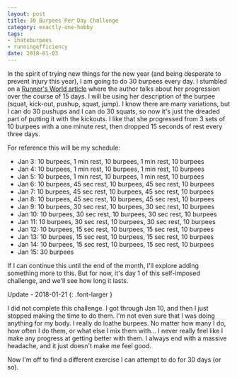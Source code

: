 ```yaml
---
layout: post
title: 30 Burpees Per Day Challenge
category: exactly-one-hobby
tags:
- ihateburpees
- runningefficiency
date: 2018-01-03
---
```


In the spirit of trying new things for the new year (and being desperate to prevent injury this year), I am going to do 30 burpees every day. I stumbled on a [Runner's World article][1] where the author talks about her progression over the course of 15 days. I will be using her description of the burpee (squat, kick-out, pushup, squat, jump). I know there are many variations, but I can do 30 pushups and I can do 30 squats, so now it's just the dreaded part of putting it with the kickouts. I like that she progressed from 3 sets of 10 burpees with a one minute rest, then dropped 15 seconds of rest every three days.

For reference this will be my schedule:

- Jan 3: 10 burpees, 1 min rest, 10 burpees, 1 min rest, 10 burpees
- Jan 4: 10 burpees, 1 min rest, 10 burpees, 1 min rest, 10 burpees
- Jan 5: 10 burpees, 1 min rest, 10 burpees, 1 min rest, 10 burpees
- Jan 6: 10 burpees, 45 sec rest, 10 burpees, 45 sec rest, 10 burpees
- Jan 7: 10 burpees, 45 sec rest, 10 burpees, 45 sec rest, 10 burpees
- Jan 8: 10 burpees, 45 sec rest, 10 burpees, 45 sec rest, 10 burpees
- Jan 9: 10 burpees, 30 sec rest, 10 burpees, 30 sec rest, 10 burpees
- Jan 10: 10 burpees, 30 sec rest, 10 burpees, 30 sec rest, 10 burpees
- Jan 11: 10 burpees, 30 sec rest, 10 burpees, 30 sec rest, 10 burpees
- Jan 12: 10 burpees, 15 sec rest, 10 burpees, 15 sec rest, 10 burpees
- Jan 13: 10 burpees, 15 sec rest, 10 burpees, 15 sec rest, 10 burpees
- Jan 14: 10 burpees, 15 sec rest, 10 burpees, 15 sec rest, 10 burpees
- Jan 15: 30 burpees

If I can continue this until the end of the month, I'll explore adding something more to this. But for now, it's day 1 of this self-imposed challenge, and we'll see how long it lasts.

Update - 2018-01-21
{: .font-larger }

I did not complete this challenge. I got through Jan 10, and then I just stopped making the time to do them. I'm not even sure that I was doing anything for my body. I really do loathe burpees. No matter how many I do, how often I do them, or what else I mix them with... I never really feel like I make any progress at getting better with them. I always end with a massive headache, and it just doesn't make me feel good.

Now I'm off to find a different exercise I can attempt to do for 30 days (or so).

[1]: <https://www.runnersworld.com/general-interest/i-did-30-burpees-for-15-days-and-heres-what-happened>